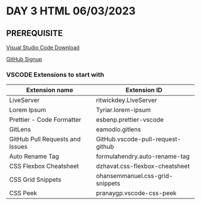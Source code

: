 # DAY 3 HTML 06/03/2023
## PREREQUISITE
[Visual Studio Code Download](https://code.visualstudio.com/download)

[GitHub Signup](https://github.com/signup?ref_cta=Sign+up&ref_loc=header+logged+out&ref_page=%2F&source=header-home)
### VSCODE Extensions to start with
Extension name | Extension ID
-------------- | --------------
LiveServer     | ritwickdey.LiveServer
Lorem Ipsum    | Tyriar.lorem-ipsum
Prettier - Code Formatter     | esbenp.prettier-vscode
GitLens    | eamodio.gitlens
GitHub Pull Requests and Issues     | GitHub.vscode-pull-request-github
Auto Rename Tag    | formulahendry.auto-rename-tag
CSS Flexbox Cheatsheet     | dzhavat.css-flexbox-cheatsheet
CSS Grid Snippets    | ohansemmanuel.css-grid-snippets
CSS Peek     | pranaygp.vscode-css-peek
